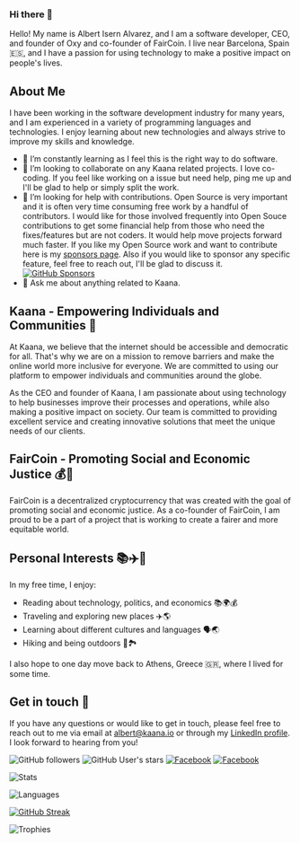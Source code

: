 ### Hi there 👋
Hello! My name is Albert Isern Alvarez, and I am a software developer, CEO, and founder of Oxy and co-founder of FairCoin. I live near Barcelona, Spain 🇪🇸, and I have a passion for using technology to make a positive impact on people's lives.

## About Me

I have been working in the software development industry for many years, and I am experienced in a variety of programming languages and technologies. I enjoy learning about new technologies and always strive to improve my skills and knowledge.

- 🌱 I’m constantly learning as I feel this is the right way to do software.
- 👯 I’m looking to collaborate on any Kaana related projects. I love co-coding. If you feel like working on a issue but need help, ping me up and I'll be glad to help or simply split the work.
- 🤔 I’m looking for help with contributions. Open Source is very important and it is often very time consuming free work by a handful of contributors. I would like for those involved frequently into Open Souce contributions to get some financial help from those who need the fixes/features but are not coders. It would help move projects forward much faster. If you like my Open Source work and want to contribute here is my [sponsors page](https://github.com/sponsors/AlbertIsernAlvarez). Also if you would like to sponsor any specific feature, feel free to reach out, I'll be glad to discuss it. [![GitHub Sponsors](https://img.shields.io/badge/sponsor-30363D?style=for-the-badge&logo=GitHub-Sponsors&logoColor=#white)](https://github.com/sponsors/AlbertIsernAlvarez)
- 💬 Ask me about anything related to Kaana.


## Kaana - Empowering Individuals and Communities 🚀

At Kaana, we believe that the internet should be accessible and democratic for all. That's why we are on a mission to remove barriers and make the online world more inclusive for everyone. We are committed to using our platform to empower individuals and communities around the globe.

As the CEO and founder of Kaana, I am passionate about using technology to help businesses improve their processes and operations, while also making a positive impact on society. Our team is committed to providing excellent service and creating innovative solutions that meet the unique needs of our clients.

## FairCoin - Promoting Social and Economic Justice 💰🌟

FairCoin is a decentralized cryptocurrency that was created with the goal of promoting social and economic justice. As a co-founder of FairCoin, I am proud to be a part of a project that is working to create a fairer and more equitable world.

## Personal Interests 📚✈️🌄

In my free time, I enjoy:

- Reading about technology, politics, and economics 📚🌍💰
- Traveling and exploring new places ✈️🌎
- Learning about different cultures and languages 🗣️🌏
- Hiking and being outdoors 🥾🏞️

I also hope to one day move back to Athens, Greece 🇬🇷, where I lived for some time.

## Get in touch 🤝

If you have any questions or would like to get in touch, please feel free to reach out to me via email at albert@kaana.io or through my [LinkedIn profile](https://www.linkedin.com/in/albertisernalvarez/). I look forward to hearing from you!

![GitHub followers](https://img.shields.io/github/followers/AlbertIsernAlvarez?style=for-the-badge)
![GitHub User's stars](https://img.shields.io/github/stars/AlbertIsernAlvarez?style=for-the-badge)
[![Facebook](https://img.shields.io/badge/Twitter-1877F2?style=for-the-badge&logo=twitter&logoColor=white)](https://twitter.com/AlbertIsernAl)
[![Facebook](https://img.shields.io/badge/Facebook-1877F2?style=for-the-badge&logo=facebook&logoColor=white)](https://www.facebook.com/AlbertIsernAlvarez)

![Stats](https://github-readme-stats.vercel.app/api?username=AlbertIsernAlvarez&count_private=true&theme=dark&show_icons=true&include_all_commits=true)

![Languages](https://github-readme-stats.vercel.app/api/top-langs/?username=AlbertIsernAlvarez&theme=dark)

[![GitHub Streak](https://github-readme-streak-stats.herokuapp.com?user=AlbertIsernAlvarez&theme=dark)](https://git.io/streak-stats)

![Trophies](https://github-profile-trophy.vercel.app/?username=AlbertIsernAlvarez&margin-w=8&column=4&theme=darkhub&no-frame=true)

